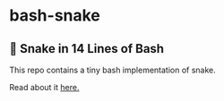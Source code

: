 # bash-snake

## 🐍 Snake in 14 Lines of Bash
This repo contains a tiny bash implementation of snake.

Read about it [here.](https://patrickhume.vercel.app/bash-snake)
